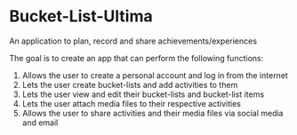 # Bucket-List-Ultima
An application to plan, record and share achievements/experiences

The goal is to create an app that can perform the following functions:
1. Allows the user to create a personal account and log in from the internet
1. Lets the user create bucket-lists and add activities to them
2. Lets the user view and edit their bucket-lists and bucket-list items
3. Lets the user attach media files to their respective activities
4. Allows the user to share activities and their media files via social media and email
